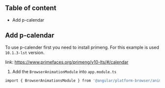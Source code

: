 ## Table of content
* Add p-calendar


## Add p-calendar

To use p-calender first you need to install primeng. For this example is used `10.1.3-lst` version. 

link: https://www.primefaces.org/primeng/v10-lts/#/calendar

1. Add the `BrowserAnimationModule` into `app.module.ts`

```bash
import { BrowserAnimationsModule } from '@angular/platform-browser/animations';
```
